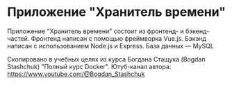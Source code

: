 # Приложение "Хранитель времени"

Приложение "Хранитель времени" состоит из фронтенд- и бэкенд-частей.
Фронтенд написан с помощью фреймворка Vue.js.
Бэкэнд написан с использованием Node.js и Express.
База данных — MySQL

Скопировано в учебных целях из курса Богдана Стащука (Bogdan Stashchuk) "Полный курс Docker".
Ютуб-канал автора: https://www.youtube.com/@Bogdan_Stashchuk
